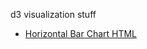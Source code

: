 d3 visualization stuff

-  [Horizontal Bar Chart HTML](http://www.davidrobles.net/d3-sandbox/horizontal-bar-chart-html/)
